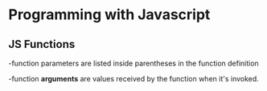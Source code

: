 # Programming with Javascript

## JS Functions

-function parameters are listed inside parentheses in the function definition

-function **arguments** are values received by the function when it's invoked.


